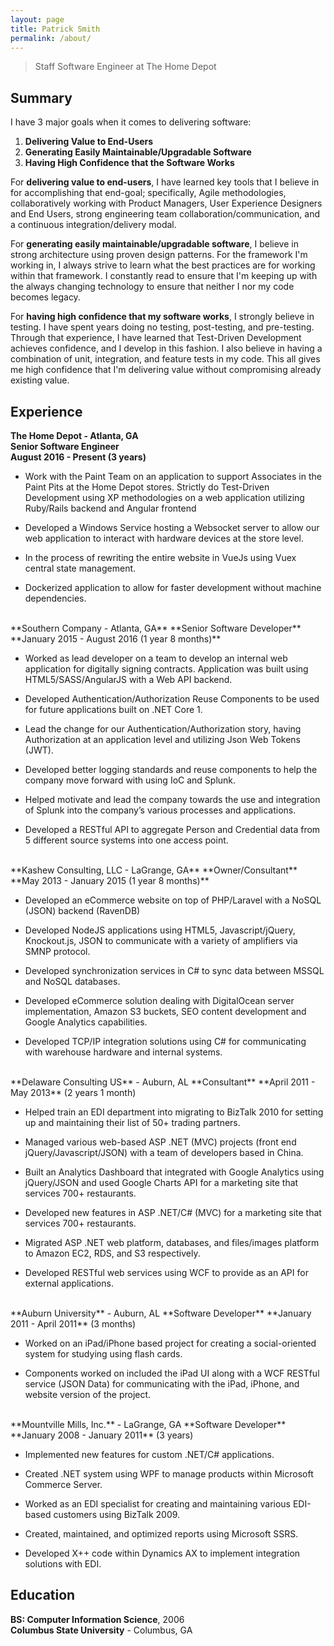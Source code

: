 ```yaml
---
layout: page
title: Patrick Smith
permalink: /about/
---
```

> Staff Software Engineer at The Home Depot

## Summary
I have 3 major goals when it comes to delivering software:

1. **Delivering Value to End-Users**
2. **Generating Easily Maintainable/Upgradable Software**
3. **Having High Confidence that the Software Works**

For **delivering value to end-users**, I have learned key tools that I believe in for accomplishing that end-goal; specifically, Agile methodologies, collaboratively working with Product Managers, User Experience Designers and End Users, strong engineering team collaboration/communication, and a continuous integration/delivery modal.

For **generating easily maintainable/upgradable software**, I believe in strong architecture using proven design patterns.  For the framework I'm working in, I always strive to learn what the best practices are for working within that framework.  I constantly read to ensure that I'm keeping up with the always changing technology to ensure that neither I nor my code becomes legacy.

For **having high confidence that my software works**, I strongly believe in testing.  I have spent years doing no testing, post-testing, and pre-testing.  Through that experience, I have learned that Test-Driven Development achieves confidence, and I develop in this fashion.  I also believe in having a combination of unit, integration, and feature tests in my code.  This all gives me high confidence that I'm delivering value without compromising already existing value.

## Experience
**The Home Depot - Atlanta, GA**  
**Senior Software Engineer**  
**August 2016 - Present (3 years)**

* Work with the Paint Team on an application to support Associates in the Paint Pits at the Home Depot stores. Strictly do Test-Driven Development using XP methodologies on a web application utilizing Ruby/Rails backend and Angular frontend

* Developed a Windows Service hosting a Websocket server to allow our web application to interact with hardware devices at the store level.

* In the process of rewriting the entire website in VueJs using Vuex central state management.

* Dockerized application to allow for faster development without machine dependencies.
  
<br />
**Southern Company - Atlanta, GA**  
**Senior Software Developer**  
**January 2015 - August 2016 (1 year 8 months)**  

* Worked as lead developer on a team to develop an internal web application for digitally signing contracts.  Application was built using HTML5/SASS/AngularJS with a Web API backend.

* Developed Authentication/Authorization Reuse Components to be used for future applications built on .NET Core 1.

* Lead the change for our Authentication/Authorization story, having Authorization at an application level and utilizing Json Web Tokens (JWT).

* Developed better logging standards and reuse components to help the company move forward with using IoC and Splunk.

* Helped motivate and lead the company towards the use and integration of Splunk into the company’s various processes and applications.

* Developed a RESTful API to aggregate Person and Credential data from 5 different source systems into one access point.
  
<br />
**Kashew Consulting, LLC - LaGrange, GA**  
**Owner/Consultant**  
**May 2013 - January 2015 (1 year 8 months)**  

* Developed an eCommerce website on top of PHP/Laravel with a NoSQL (JSON) backend (RavenDB)

* Developed NodeJS applications using HTML5, Javascript/jQuery, Knockout.js, JSON to communicate with a variety of amplifiers via SMNP protocol.

* Developed synchronization services in C# to sync data between MSSQL and NoSQL databases.

* Developed eCommerce solution dealing with DigitalOcean server implementation, Amazon S3 buckets, SEO content development and Google Analytics capabilities.

* Developed TCP/IP integration solutions using C# for communicating with warehouse hardware and internal systems.
  
<br />
**Delaware Consulting US** - Auburn, AL  
**Consultant**  
**April 2011 - May 2013** (2 years 1 month)

* Helped train an EDI department into migrating to BizTalk 2010 for setting up and maintaining their list of 50+ trading partners.

* Managed various web-based ASP .NET (MVC) projects (front end jQuery/Javascript/JSON) with a team of developers based in China.

* Built an Analytics Dashboard that integrated with Google Analytics using jQuery/JSON and used Google Charts API for a marketing site that services 700+ restaurants.

* Developed new features in ASP .NET/C# (MVC) for a marketing site that services 700+ restaurants.

* Migrated ASP .NET web platform, databases, and files/images platform to Amazon EC2, RDS, and S3 respectively.

* Developed RESTful web services using WCF to provide as an API for external applications.
  
<br />
**Auburn University** - Auburn, AL  
**Software Developer**  
**January 2011 - April 2011** (3 months)

* Worked on an iPad/iPhone based project for creating a social-oriented system for studying using flash cards.

* Components worked on included the iPad UI along with a WCF RESTful service (JSON Data) for communicating with the iPad, iPhone, and website version of the project.
  
<br />
**Mountville Mills, Inc.** - LaGrange, GA  
**Software Developer**  
**January 2008 - January 2011** (3 years) 

* Implemented new features for custom .NET/C# applications.

* Created .NET system using WPF to manage products within Microsoft Commerce Server.

* Worked as an EDI specialist for creating and maintaining various EDI-based customers using BizTalk 2009.

* Created, maintained, and optimized reports using Microsoft SSRS.

* Developed X++ code within Dynamics AX to implement integration solutions with EDI.

## Education
**BS: Computer Information Science**, 2006   
**Columbus State University** - Columbus, GA
